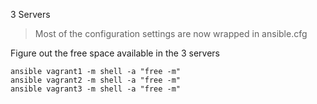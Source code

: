 3 Servers

> Most of the configuration settings are now wrapped in ansible.cfg

Figure out the free space available in the 3 servers
```
ansible vagrant1 -m shell -a "free -m"  
ansible vagrant2 -m shell -a "free -m"
ansible vagrant3 -m shell -a "free -m"    
```